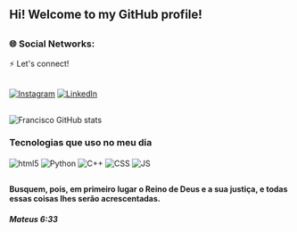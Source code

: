  <h2>Hi! Welcome to my GitHub profile!</h2>

##

 <h3> 🌐 Social Networks: <br></h3>

 <div>
     ⚡️ Let's connect!
      
  <br> [![Instagram](https://img.shields.io/badge/Instagram-E4405F?style=for-the-badge&logo=instagram&logoColor=white)](https://instagram.com/vargass.dev)
  [![LinkedIn](https://img.shields.io/badge/LinkedIn-0077B5?style=for-the-badge&logo=linkedin&logoColor=white)](https://www.linkedin.com/in/franciscovargas7/)

##

 </div>

 ![Francisco GitHub stats](https://github-readme-stats.vercel.app/api?username=Franciscov25&show_icons=true&theme=tokyonight)

 ### Tecnologias que uso no meu dia

   <div style="display: inline_block"<br/>
     <img align="center" alt="html5" src="https://img.shields.io/badge/HTML5-E34F26?style=for-the-badge&logo=html5&logoColor=white"/>
     <img align="center" alt="Python" src="https://img.shields.io/badge/Python-3776AB?style=for-the-badge&logo=python&logoColor=white"/>
     <img align="center" alt="C++" src="https://img.shields.io/badge/C%2B%2B-00599C?style=for-the-badge&logo=c%2B%2B&logoColor=white"/>
     <img align="center" alt="CSS" src="https://img.shields.io/badge/CSS3-1572B6?style=for-the-badge&logo=css3&logoColor=white"/>
     <img align="center" alt="JS" src="https://img.shields.io/badge/JavaScript-F7DF1E?style=for-the-badge&logo=javascript&logoColor=black"/>
   </div>

##

#### Busquem, pois, em primeiro lugar o Reino de Deus e a sua justiça, e todas essas coisas lhes serão acrescentadas.<br/>
##### Mateus 6:33
